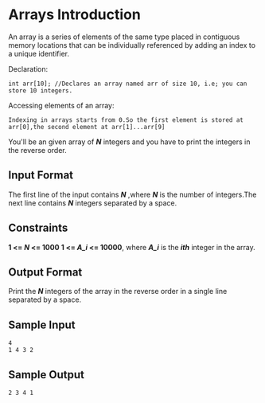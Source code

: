 # Arrays Introduction
An array is a series of elements of the same type placed in contiguous memory locations that can be individually referenced by adding an index to a unique identifier.

Declaration:  

`int arr[10]; //Declares an array named arr of size 10, i.e; you can store 10 integers.`

Accessing elements of an array:  

`Indexing in arrays starts from 0.So the first element is stored at arr[0],the second element at arr[1]...arr[9]`  

You'll be an given array of **_N_** integers and you have to print the integers in the reverse order.

## Input Format

The first line of the input contains **_N_** ,where **_N_** is the number of integers.The next line contains **_N_** integers separated by a space.

## Constraints
**1 <= _N_ <= 1000**
**1 <= _A_i_ <= 10000**, where **_A_i_** is the **_ith_** integer in the array.

## Output Format

Print the **_N_** integers of the array in the reverse order in a single line separated by a space.

## Sample Input
```
4
1 4 3 2
```
## Sample Output
```
2 3 4 1
```
